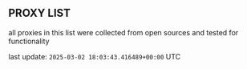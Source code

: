 ## PROXY LIST

all proxies in this list were collected from open sources and tested for functionality

last update: `2025-03-02 18:03:43.416489+00:00` UTC